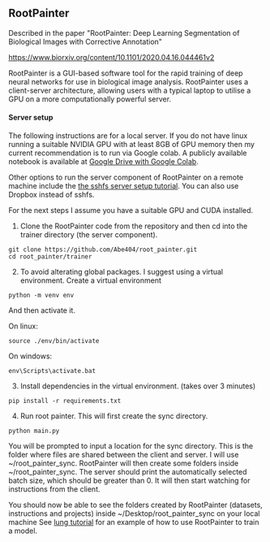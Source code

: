 ## RootPainter

Described in the paper "RootPainter: Deep Learning Segmentation of Biological Images with Corrective Annotation"

https://www.biorxiv.org/content/10.1101/2020.04.16.044461v2

RootPainter is a GUI-based software tool for the rapid training of deep neural networks for use in biological image analysis. 
RootPainter uses a client-server architecture, allowing users with a typical laptop to utilise a GPU on a more computationally powerful server.   

#### Server setup 

The following instructions are for a local server. If you do not have linux running a suitable NVIDIA GPU with at least 8GB of GPU memory then my current recommendation is to run via Google colab. A publicly available notebook is available at [Google Drive with Google Colab](https://colab.research.google.com/drive/104narYAvTBt-X4QEDrBSOZm_DRaAKHtA?usp=sharing).

Other options to run the server component of RootPainter on a remote machine include the [the sshfs server setup tutorial](https://github.com/Abe404/root_painter/blob/master/docs/server_setup_sshfs.md). You can also use Dropbox instead of sshfs.


For the next steps I assume you have a suitable GPU and CUDA installed.

1. Clone the RootPainter code from the repository and then cd into the trainer directory (the server component).
```
git clone https://github.com/Abe404/root_painter.git
cd root_painter/trainer
```

2. To avoid alterating global packages. I suggest using a virtual environment. Create a virtual environment 
```
python -m venv env
```

And then activate it.

On linux:
```
source ./env/bin/activate
```

On windows:
```
env\Scripts\activate.bat
```

3. Install dependencies in the virtual environment. (takes over 3 minutes)
```
pip install -r requirements.txt
```

4. Run root painter. This will first create the sync directory.
```
python main.py
```
You will be prompted to input a location for the sync directory. This is the folder where files are shared between the client and server. I will use ~/root_painter_sync.
RootPainter will then create some folders inside ~/root_painter_sync.
The server should print the automatically selected batch size, which should be greater than 0. It will then start watching for instructions from the client.

You should now be able to see the folders created by RootPainter (datasets, instructions and projects) inside ~/Desktop/root_painter_sync on your local machine 
See [lung tutorial](docs/cxr_lung_tutorial.md) for an example of how to use RootPainter to train a model.

